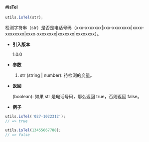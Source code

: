 #### #isTel

```javascript
utils.isTel(str);
```

检测字符串（str）是否是电话号码（xxx-xxxxxxx|xxx-xxxxxxxx|xxxx-xxxxxxxx|xxxx-xxxxxxxx|xxxxxxx|xxxxxxxx）。

- **引入版本**

    1.0.0

- **参数**

    1. str (string | number): 待检测的变量。

- **返回**

    (boolean): 如果 str 是电话号码，那么返回 true，否则返回 false。

- **例子**

```javascript
utils.isTel('027-1022312');
// => true

utils.isTel(13455667788);
// => false
```
